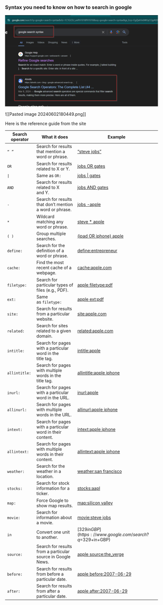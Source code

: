 ### Syntax you need to know on how to search in google

![Alt](Search_google_syntax.png)

![[Pasted image 20240602180449.png]]

Here is the reference guide from the site

| Search operator | What it does                                                | Example                                                                                    |
| --------------- | ----------------------------------------------------------- | ------------------------------------------------------------------------------------------ |
| `“ ”`           | Search for results that mention a word or phrase.           | [“steve jobs”](https://www.google.com/search?q=%22steve+jobs%22)                           |
| `OR`            | Search for results related to X or Y.                       | [jobs OR gates](https://www.google.com/search?&q=jobs+OR+gates)                            |
| `\|`            | Same as `OR:`                                               | [jobs \| gates](https://www.google.com/search?q=jobs%7Cgates)                              |
| `AND`           | Search for results related to X and Y.                      | [jobs AND gates](https://www.google.com/search?&q=jobs+AND+gates)                          |
| `-`             | Search for results that don’t mention a word or phrase.     | [jobs -apple](https://www.google.com/search?q=jobs+-apple)                                 |
| `*`             | Wildcard matching any word or phrase.                       | [steve * apple](https://www.google.com/search?q=%22steve+*+apple%22)                       |
| `( )`           | Group multiple searches.                                    | [(ipad OR iphone) apple](https://www.google.com/search?q=%28ipad+OR+iphone%29+apple)       |
| `define:`       | Search for the definition of a word or phrase.              | [define:entrepreneur](https://www.google.com/search?q=define%3Aentrepreneur)               |
| `cache:`        | Find the most recent cache of a webpage.                    | [cache:apple.com](https://webcache.googleusercontent.com/search?q=cache%3Aapple.com)       |
| `filetype:`     | Search for particular types of files (e.g., PDF).           | [apple filetype:pdf](https://www.google.com/search?q=apple+filetype%3Apdf)                 |
| `ext:`          | Same as `filetype:`                                         | [apple ext:pdf](https://www.google.com/search?q=apple+ext%3Apdf)                           |
| `site:`         | Search for results from a particular website.               | [site:apple.com](https://www.google.com/search?q=site%3Aapple.com)                         |
| `related:`      | Search for sites related to a given domain.                 | [related:apple.com](https://www.google.com/search?q=related%3Aapple.com)                   |
| `intitle:`      | Search for pages with a particular word in the title tag.   | [intitle:apple](https://www.google.com/search?q=intitle%3Aapple)                           |
| `allintitle:`   | Search for pages with multiple words in the title tag.      | [allintitle:apple iphone](https://www.google.com/search?q=allintitle%3Aapple+iphone)       |
| `inurl:`        | Search for pages with a particular word in the URL.         | [inurl:apple](https://www.google.com/search?q=inurl%3Aapple)                               |
| `allinurl:`     | Search for pages with multiple words in the URL.            | [allinurl:apple iphone](https://www.google.com/search?q=allinurl%3Aapple+iphone)           |
| `intext:`       | Search for pages with a particular word in their content.   | [intext:apple iphone](https://www.google.com/search?q=intext%3Aapple)                      |
| `allintext:`    | Search for pages with multiple words in their content.      | [allintext:apple iphone](https://www.google.com/search?q=allintext%3Aapple+iphone)         |
| `weather:`      | Search for the weather in a location.                       | [weather:san francisco](https://www.google.com/search?q=weather%3Asan+francisco)           |
| `stocks:`       | Search for stock information for a ticker.                  | [stocks:aapl](https://www.google.com/search?q=stocks%3Aaapl)                               |
| `map:`          | Force Google to show map results.                           | [map:silicon valley](https://www.google.com/search?q=map%3Asilicon+valley)                 |
| `movie:`        | Search for information about a movie.                       | [movie:steve jobs](https://www.google.com/search?q=movie%3Asteve+jobs)                     |
| `in`            | Convert one unit to another.                                | [$329 in GBP](https://www.google.com/search?q=$329+in+GBP)                                 |
| `source:`       | Search for results from a particular source in Google News. | [apple source:the_verge](https://www.google.com/search?q=apple+source%3Athe_verge&tbm=nws) |
| `before:`       | Search for results from before a particular date.           | [apple before:2007-06-29](https://www.google.com/search?q=apple+before%3A2007-06-29)       |
| `after:`        | Search for results from after a particular date.            | [apple after:2007-06-29](https://www.google.com/search?q=apple+after%3A2007-06-29)         |
